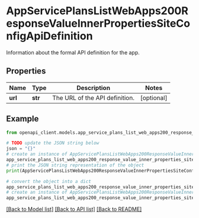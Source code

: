 # AppServicePlansListWebApps200ResponseValueInnerPropertiesSiteConfigApiDefinition

Information about the formal API definition for the app.

## Properties

Name | Type | Description | Notes
------------ | ------------- | ------------- | -------------
**url** | **str** | The URL of the API definition. | [optional] 

## Example

```python
from openapi_client.models.app_service_plans_list_web_apps200_response_value_inner_properties_site_config_api_definition import AppServicePlansListWebApps200ResponseValueInnerPropertiesSiteConfigApiDefinition

# TODO update the JSON string below
json = "{}"
# create an instance of AppServicePlansListWebApps200ResponseValueInnerPropertiesSiteConfigApiDefinition from a JSON string
app_service_plans_list_web_apps200_response_value_inner_properties_site_config_api_definition_instance = AppServicePlansListWebApps200ResponseValueInnerPropertiesSiteConfigApiDefinition.from_json(json)
# print the JSON string representation of the object
print(AppServicePlansListWebApps200ResponseValueInnerPropertiesSiteConfigApiDefinition.to_json())

# convert the object into a dict
app_service_plans_list_web_apps200_response_value_inner_properties_site_config_api_definition_dict = app_service_plans_list_web_apps200_response_value_inner_properties_site_config_api_definition_instance.to_dict()
# create an instance of AppServicePlansListWebApps200ResponseValueInnerPropertiesSiteConfigApiDefinition from a dict
app_service_plans_list_web_apps200_response_value_inner_properties_site_config_api_definition_from_dict = AppServicePlansListWebApps200ResponseValueInnerPropertiesSiteConfigApiDefinition.from_dict(app_service_plans_list_web_apps200_response_value_inner_properties_site_config_api_definition_dict)
```
[[Back to Model list]](../README.md#documentation-for-models) [[Back to API list]](../README.md#documentation-for-api-endpoints) [[Back to README]](../README.md)


